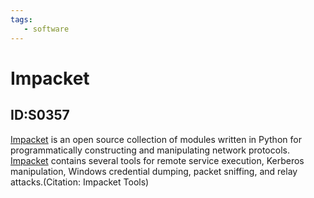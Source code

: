 ```yaml
---
tags:
   - software
---
```

# Impacket
## ID:S0357
[Impacket](software/S0357) is an open source collection of modules written in Python for programmatically constructing and manipulating network protocols. [Impacket](software/S0357) contains several tools for remote service execution, Kerberos manipulation, Windows credential dumping, packet sniffing, and relay attacks.(Citation: Impacket Tools)
